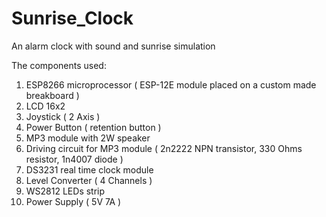 # Sunrise_Clock
An alarm clock with sound and sunrise simulation


The components used:
1. ESP8266 microprocessor ( ESP-12E module placed on a custom made breakboard )
2. LCD 16x2
3. Joystick ( 2 Axis )
4. Power Button ( retention button )
5. MP3 module with 2W speaker
6. Driving circuit for MP3 module ( 2n2222 NPN transistor, 330 Ohms resistor, 1n4007 diode )
7. DS3231 real time clock module 
8. Level Converter ( 4 Channels )
9. WS2812 LEDs strip
10. Power Supply ( 5V 7A )
